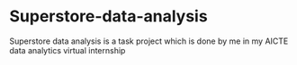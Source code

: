 # Superstore-data-analysis
Superstore data analysis is a task project which  is done by me in my AICTE data analytics virtual internship

